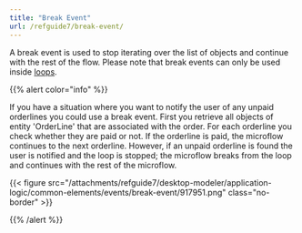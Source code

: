 ```yaml
---
title: "Break Event"
url: /refguide7/break-event/
---
```


A break event is used to stop iterating over the list of objects and continue with the rest of the flow. Please note that break events can only be used inside [loops](/refguide7/loop/).

{{% alert color="info" %}}

If you have a situation where you want to notify the user of any unpaid orderlines you could use a break event. First you retrieve all objects of entity 'OrderLine' that are associated with the order. For each orderline you check whether they are paid or not. If the orderline is paid, the microflow continues to the next orderline. However, if an unpaid orderline is found the user is notified and the loop is stopped; the microflow breaks from the loop and continues with the rest of the microflow.

{{< figure src="/attachments/refguide7/desktop-modeler/application-logic/common-elements/events/break-event/917951.png" class="no-border" >}}

{{% /alert %}}
